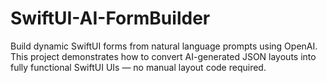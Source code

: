 # SwiftUI-AI-FormBuilder
Build dynamic SwiftUI forms from natural language prompts using OpenAI. This project demonstrates how to convert AI-generated JSON layouts into fully functional SwiftUI UIs — no manual layout code required.
